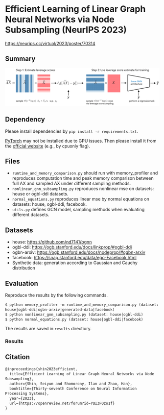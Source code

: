 # Efficient Learning of Linear Graph Neural Networks via Node Subsampling (NeurIPS 2023)

https://neurips.cc/virtual/2023/poster/70314

## Summary

<img src="./imgs/Fig_Two_Step_Alg_rev.png">

## Dependency

Please install dependencies by `pip install -r requirements.txt`.

[PyTorch](https://pytorch.org/) may not be installed due to GPU issues. Then please install it from the [official website](https://pytorch.org/) (e.g., by cpuonly flag).

## Files

* `runtime_and_memory_comparison.py` should run with memory_profiler and reproduces computation time and peak memory comparison between full AX and sampled AX under different sampling methods.
* `nonlinear_gnn_subsampling.py` reproduces nonlinear mse on datasets: house or ogbl-ddi datasets.
* `normal_equations.py` reproduces linear mse by normal equations on datasets: house, ogbl-ddi, facebook.
* `utils.py` defines GCN model, sampling methods when evaluating different datasets.

## Datasets

* house: https://github.com/nd7141/bgnn
* ogbl-ddi: https://ogb.stanford.edu/docs/linkprop/#ogbl-ddi
* ogbn-arxiv: https://ogb.stanford.edu/docs/nodeprop/#ogbn-arxiv
* facebook: https://snap.stanford.edu/data/ego-Facebook.html
* Synthetic data: generation according to Gaussian and Cauchy distribution


## Evaluation

Reproduce the results by the following commands.

```
$ python memory_profiler -m runtime_and_memory_comparison.py (dataset: house|ogbl-ddi|ogbn-arxiv|generated-data|facebook)
$ python nonlinear_gnn_subsampling.py (dataset: house|ogbl-ddi)
$ python normal_equations.py (dataset: house|ogbl-ddi|facebook)
```

The results are saved in `results` directiory.

### Results



## Citation

```
@inproceedings{shin2023efficient,
  title={Efficient Learning of Linear Graph Neural Networks via Node Subsampling},
  author={Shin, Seiyun and Shomorony, Ilan and Zhao, Han},
  booktitle={Thirty-seventh Conference on Neural Information Processing Systems},
  year={2023},
  url={https://openreview.net/forum?id=rQI3FOzo1f}
}
```

